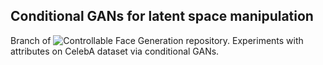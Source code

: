 ## Conditional GANs for latent space manipulation

Branch of ![Controllable Face Generation](https://github.com/ivanvovk/controllable-face-generation) repository. Experiments with attributes on CelebA dataset via conditional GANs.
